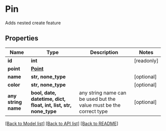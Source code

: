 # Pin

Adds nested create feature

## Properties
Name | Type | Description | Notes
------------ | ------------- | ------------- | -------------
**id** | **int** |  | [readonly] 
**point** | [**Point**](Point.md) |  | 
**name** | **str, none_type** |  | [optional] 
**color** | **str, none_type** |  | [optional] 
**any string name** | **bool, date, datetime, dict, float, int, list, str, none_type** | any string name can be used but the value must be the correct type | [optional]

[[Back to Model list]](../README.md#documentation-for-models) [[Back to API list]](../README.md#documentation-for-api-endpoints) [[Back to README]](../README.md)


